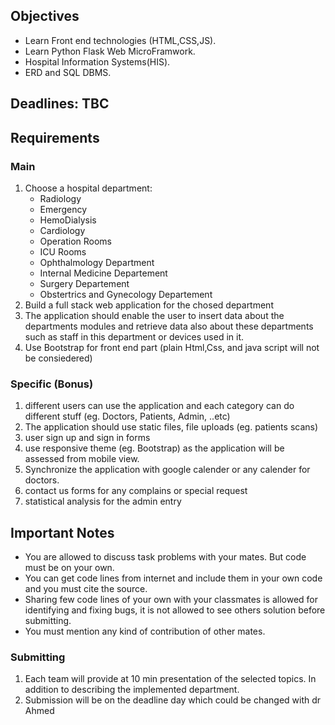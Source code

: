 ## Objectives

* Learn Front end technologies (HTML,CSS,JS). 
* Learn Python Flask Web MicroFramwork. 
* Hospital Information Systems(HIS).
* ERD and SQL DBMS.

## Deadlines: TBC

## Requirements

### Main 

1. Choose a hospital department:
    * Radiology
    * Emergency
    * HemoDialysis
    * Cardiology
    * Operation Rooms
    * ICU Rooms
    * Ophthalmology Department
    * Internal Medicine Departement
    * Surgery Departement
    * Obstertrics and Gynecology Departement
2. Build a full stack web application for the chosed department
3. The application should enable the user to insert data about the departments modules and retrieve data also about these departments such as
staff in this department or devices used in it.
4. Use Bootstrap for front end part (plain Html,Css, and java script will not be consiedered)

### Specific  (Bonus)

1. different users can use the application and each category can do different stuff (eg. Doctors, Patients, Admin, ..etc)
2. The application should use static files, file uploads (eg. patients scans)
3. user sign up and sign in forms
4. use responsive theme (eg. Bootstrap) as the application will be assessed from mobile view.
5. Synchronize the application with google calender or any calender for doctors.
6. contact us forms for any complains or special request
7. statistical analysis for the admin entry


## Important Notes 

* You are allowed to discuss task problems with your mates. But code must be on your own.
* You can get code lines from internet and include them in your own code and you must cite the source.
* Sharing few code lines of your own with your classmates is allowed for identifying and fixing bugs, it is not allowed to see others solution before submitting.
* You must mention any kind of contribution of other mates.

### Submitting

1. Each team will provide at 10 min presentation of the selected topics. In addition to describing the implemented department.
2. Submission will be on the deadline day which could be changed with dr Ahmed 
